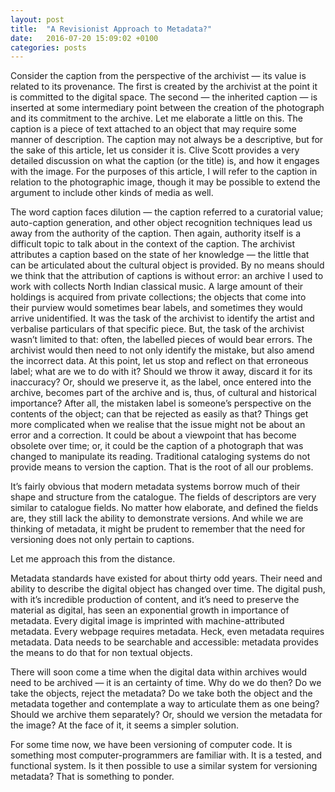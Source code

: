 ```yaml
---
layout: post
title:  "A Revisionist Approach to Metadata?"
date:   2016-07-20 15:09:02 +0100
categories: posts
---
```


Consider the caption from the perspective of the archivist — its value is related to its provenance. The first is created by the archivist at the point it is committed to the digital space. The second — the inherited caption — is inserted at some intermediary point between the creation of the photograph and its commitment to the archive. Let me elaborate a little on this. The caption is a piece of text attached to an object that may require some manner of description. The caption may not always be a descriptive, but for the sake of this article, let us consider it is. Clive Scott provides a very detailed discussion on what the caption (or the title) is, and how it engages with the image. For the purposes of this article, I will refer to the caption in relation to the photographic image, though it may be possible to extend the argument to include other kinds of media as well.

The word caption faces dilution — the caption referred to a curatorial value; auto-caption generation, and other object recognition techniques lead us away from the authority of the caption. Then again, authority itself is a difficult topic to talk about in the context of the caption. The archivist attributes a caption based on the state of her knowledge — the little that can be articulated about the cultural object is provided. By no means should we think that the attribution of captions is without error: an archive I used to work with collects North Indian classical music. A large amount of their holdings is acquired from private collections; the objects that come into their purview would sometimes bear labels, and sometimes they would arrive unidentified. It was the task of the archivist to identify the artist and verbalise particulars of that specific piece. But, the task of the archivist wasn’t limited to that: often, the labelled pieces of would bear errors. The archivist would then need to not only identify the mistake, but also amend the incorrect data. At this point, let us stop and reflect on that erroneous label; what are we to do with it? Should we throw it away, discard it for its inaccuracy? Or, should we preserve it, as the label, once entered into the archive, becomes part of the archive and is, thus, of cultural and historical importance? After all, the mistaken label is someone’s perspective on the contents of the object; can that be rejected as easily as that? Things get more complicated when we realise that the issue might not be about an error and a correction. It could be about a viewpoint that has become obsolete over time; or, it could be the caption of a photograph that was changed to manipulate its reading. Traditional cataloging systems do not provide means to version the caption. That is the root of all our problems.

It’s fairly obvious that modern metadata systems borrow much of their shape and structure from the catalogue. The fields of descriptors are very similar to catalogue fields. No matter how elaborate, and defined the fields are, they still lack the ability to demonstrate versions. And while we are thinking of metadata, it might be prudent to remember that the need for versioning does not only pertain to captions.

Let me approach this from the distance.

Metadata standards have existed for about thirty odd years. Their need and ability to describe the digital object has changed over time. The digital push, with it’s incredible production of content, and it’s need to preserve the material as digital, has seen an exponential growth in importance of metadata. Every digital image is imprinted with machine-attributed metadata. Every webpage requires metadata. Heck, even metadata requires metadata. Data needs to be searchable and accessible: metadata provides the means to do that for non textual objects.

There will soon come a time when the digital data within archives would need to be archived — it is an certainty of time. Why do we do then? Do we take the objects, reject the metadata? Do we take both the object and the metadata together and contemplate a way to articulate them as one being? Should we archive them separately? Or, should we version the metadata for the image? At the face of it, it seems a simpler solution.

For some time now, we have been versioning of computer code. It is something most computer-programmers are familiar with. It is a tested, and functional system. Is it then possible to use a similar system for versioning metadata? That is something to ponder.